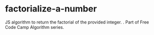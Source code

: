 # factorialize-a-number
JS algorithm to return the factorial of the provided integer. . Part of Free Code Camp Algorithm series.
